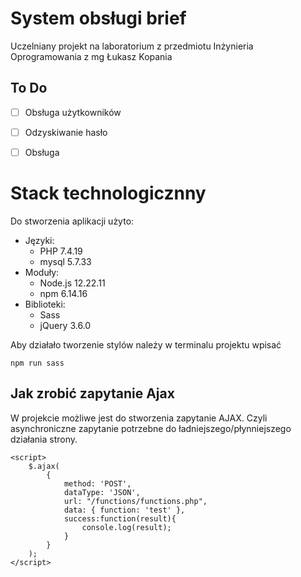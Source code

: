 # System obsługi brief
Uczelniany projekt na laboratorium z przedmiotu Inżynieria Oprogramowania z mg Łukasz Kopania

## To Do
- [ ] Obsługa użytkowników
- [ ] Odzyskiwanie hasło
- [ ] Obsługa 


# Stack technologicznny

Do stworzenia aplikacji użyto:

- Języki:
    - PHP 7.4.19
    - mysql 5.7.33
- Moduły:
    - Node.js 12.22.11
    - npm 6.14.16
- Biblioteki:
    - Sass
    - jQuery 3.6.0


Aby działało tworzenie stylów należy w terminalu projektu wpisać
``` 
npm run sass 
``` 

## Jak zrobić zapytanie Ajax

W projekcie możliwe jest do stworzenia zapytanie AJAX.
Czyli asynchroniczne zapytanie potrzebne do ładniejszego/płynniejszego działania strony.

```
<script>
    $.ajax(
        {
            method: 'POST',
            dataType: 'JSON',
            url: "/functions/functions.php",
            data: { function: 'test' },
            success:function(result){
                console.log(result);
            }
        }
    );
</script>

```